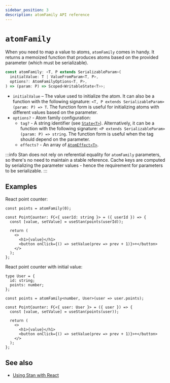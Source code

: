 ```yaml
---
sidebar_position: 3
description: atomFamily API reference
---
```


# `atomFamily`

When you need to map a value to atoms, `atomFamily` comes in handy. It returns a memoized function that produces atoms based on the provided parameter (which must be serializable).

```ts
const atomFamily: <T, P extends SerializableParam>(
  initialValue: T | ValueFromParam<T, P>,
  options?: AtomFamilyOptions<T, P>,
) => (param: P) => Scoped<WritableState<T>>;
```

- `initialValue` – The value used to initialize the atom. It can also be a function with the following signature: `<T, P extends SerializableParam>(param: P) => T`. The function form is useful for initializing atoms with different values based on the parameter.
- `options?` - Atom family configuration:
  - `tag?` - A string identifier (see [`State<T>`](./state.md#statet)). Alternatively, it can be a function with the following signature: `<P extends SerializableParam>(param: P) => string`. The function form is useful when the tag should depend on the parameter.
  - `effects?` - An array of [`AtomEffect<T>`](./atom.md#atom-effects).

:::info
Stan does not rely on referential equality for `atomFamily` parameters, so there's no need to maintain a stable reference. Cache keys are computed by serializing the parameter values - hence the requirement for parameters to be serializable.
:::

## Examples

React point counter:

```tsx
const points = atomFamily(0);

const PointCounter: FC<{ userId: string }> = ({ userId }) => {
  const [value, setValue] = useStan(points(userId));

  return (
    <>
      <h1>{value}</h1>
      <button onClick={() => setValue(prev => prev + 1)}>+</button>
    </>
  );
};
```

React point counter with initial value:

```tsx
type User = {
  id: string;
  points: number;
};

const points = atomFamily<number, User>(user => user.points);

const PointCounter: FC<{ user: User }> = ({ user }) => {
  const [value, setValue] = useStan(points(user));

  return (
    <>
      <h1>{value}</h1>
      <button onClick={() => setValue(prev => prev + 1)}>+</button>
    </>
  );
};
```

## See also

- [Using Stan with React](./react.md)
